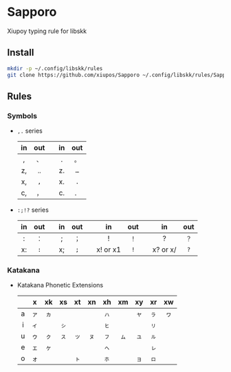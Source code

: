 # Sapporo

Xiupoy typing rule for libskk

## Install

```bash
mkdir -p ~/.config/libskk/rules
git clone https://github.com/xiupos/Sapporo ~/.config/libskk/rules/Sapporo
```

## Rules

### Symbols

- `,.` series

  | in | out | | in | out |
  | :-: | :-: | :-: | :-: | :-: |
  | , | `、` | | . | `。` |
  | z, | `‥` | | z. | `…` |
  | x, | `,` | | x. | `.` |
  | c, | `，` | | c. | `．` |

- `:;!?` series

  | in | out | | in | out | | in | out | | in | out |
  | :-: | :-: | :-: | :-: | :-: | :-: | :-: | :-: | :-: | :-: | :-: |
  | : | `：` | | ; | `；` | | ! | `！` | | ? | `？` |
  | x: | `:` | | x; | `;` | | x! or x1 | `!` | | x? or x/ | `?` |

### Katakana

- Katakana Phonetic Extensions

  | | x | xk | xs | xt | xn | xh | xm | xy | xr | xw |
  | :-: | :-: | :-: | :-: | :-: | :-: | :-: | :-: | :-: | :-: | :-: |
  | a | `ァ` | `ヵ` | | | | `ㇵ` | | `ャ` | `ㇻ` | `ヮ` |
  | i | `ィ` | | `ㇱ` | | | `ㇶ` | | | `ㇼ` | |
  | u | `ゥ` | `ㇰ` | `ㇲ` | `ッ` | `ㇴ` | `ㇷ` | `ㇺ` | `ュ` | `ㇽ` | |
  | e | `ェ` | `ヶ` | | | | `ㇸ` | | | `ㇾ` | |
  | o | `ォ` | | | `ㇳ` | | `ㇹ` | | `ョ` | `ㇿ` | |

